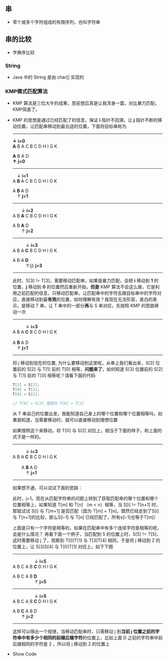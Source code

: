 


## 串 
- 零个或多个字符组成的有限序列，也叫字符串

## 串的比较
- 字典序比较

### String

- Java 中的 String 是由 char[] 实现的

### KMP模式匹配算法

- KMP 算法是三位大牛的成果，思前想后真是让我浑身一震，对比暴力匹配，KMP简直了。

- KMP 的思想是通过已经匹配了的信息，保证 **i** 指针不回溯，让  **j** 指针不断的移动位置，让匹配串移动到最合适的位置，下面将目标串称为

    ***
    **↓** **i=0**  
    **A** B A C B C D H I G K

    **A** B A D  
    **↑** **j=0**
    ***
    &emsp;↓ **i=1**   
    A **B** A C B C D H I G K

    A **B** A D  
    &emsp;↑ **j=1**
    ***
    &emsp;&emsp;↓ **i=2**  
    A B **A** C B C D H I G K

    A B **A** D    
    &emsp;&emsp;↑ **j=2**
    ***
    &emsp;&emsp;&emsp;↓ **i=3**  
    A B A **C** B C D H I G K

    A B A **D**    
    &emsp;&emsp;&emsp;↑(j) **j=3**
    ***
  此时，S[3] != T[3]，需要移动匹配串，如果是暴力匹配，会把 **i** 移动到 **1** 的位置，**j** 移动到 **0** 的位置然后重新开始，**但是** KMP 算法不会这么做，它是利用之前匹配的信息，只移动匹配串，让匹配串中的字符去跟目标串中的字符对应，直接移动到最**有效**的位置，如何理解有效？我现在无法形容，直白的表示，是移动 T 串，让 T 串中的一部分**再**与 S 串对应，先按照 KMP 的思路移动一次

    ***
    &emsp;&emsp;&emsp;↓ **i=3**                                
    A B A **C** B C D H I G K                                                                           
    &emsp;&emsp;&emsp;&emsp;&emsp;&emsp;&emsp;&emsp;&emsp; &emsp;&emsp;&emsp;                
    A **B** A D    
    &emsp;↑ **j=1**
    ***
    将 j 移动到现在的位置, 为什么要移动到这里呢，从串上我们看出来，S[3] 位置前的 S[2] 与 T[1] 前的 T[0] 相等，**问题来了**，如何知道 S[3] 位置前的 S[2] 与 T[1] 前的 T[0] 相等呢？请看下面的代码    
    ```java
    T[2] = S[2];
    T[0] = T[2];
    T[0] = S[2];

    // T[0] = S[2] 是因为 T[0] = T[2]
    ```
    从 T 串自己的位置出发，我能知道自己身上的哪个位置和哪个位置相等吗，如果我知道，当需要移动时，就可以直接移动到理想位置  
    
    如果按照这个来移动，将 T[0] 与 S[2] 对应上，相当于下面的样子，和上面的式子是一样的。
    ***
    &emsp;&emsp;&emsp;↓ **i=3**                                
    A B A **C** B C D H I G K                                                                           
    &emsp;&emsp;&emsp;&emsp;&emsp;&emsp;&emsp;&emsp;&emsp; &emsp;&emsp;&emsp;                
    &emsp;&emsp;A **B** A D    
    &emsp;&emsp;&emsp;↑ **j=1**
    ***
    如果想不通，可以试试下面的思路：  
    
    此时，j=1。现在从匹配字符串的问题上转到了获取匹配串的哪个位置和哪个位置相等上，如果知道 T[m] 和 T[n] （m \< n）相等，当 S[i] != T[n+1] 时，那就试试 S[i] 与 T[m+1] 是否匹配（因为 T[m] = T[n]，既然已经走到了S[i] 与 T[n+1]的比较，那么S[i-1] 与 T[n] 已经匹配了，所有s[i-1]也等于T[m]）   

    上面是只有一个字符是相等的，如果在匹配串中有多个连续字符是相等的呢，会是什么情况？ 再看下面一个例子，当匹配到 5 的位置上时，S[5] != T[5]，这时需要移动 j 了，观察到 T[0]T[1] 与 T[3]T[4] 相同，于是将 j 移动到 2 的位置上，让 S[3]S[4] 与 T[0]T[1] 对应上，如下下图
    ***
    &emsp;&emsp;&emsp;&emsp;&emsp;↓ **i=5**                         
    A B C A B **C** D H I G K    

    A B C A B **D**  
    &emsp;&emsp;&emsp;&emsp;&emsp;↑ **j=5**
    ***
    &emsp;&emsp;&emsp;&emsp;&emsp;↓ **i=5**                         
    A B C A B **C** D H I G K    

    A B **C** A B D  
    &emsp;&emsp;↑ **j=2**
    ***
    这样可以得出一个规律，当移动匹配串时，只需移动 j 到**当前 j 位置之前的字符串中有多少个相同的前缀后缀字符**的位置上，比如上面 D 之前的字符串中前后缀相同的字符是 2 ，所以将 j 移动到 2 的位置上

- Show Code 




